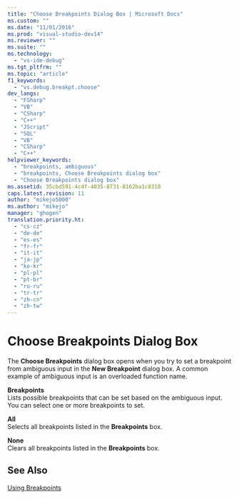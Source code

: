 ```yaml
---
title: "Choose Breakpoints Dialog Box | Microsoft Docs"
ms.custom: ""
ms.date: "11/01/2016"
ms.prod: "visual-studio-dev14"
ms.reviewer: ""
ms.suite: ""
ms.technology: 
  - "vs-ide-debug"
ms.tgt_pltfrm: ""
ms.topic: "article"
f1_keywords: 
  - "vs.debug.breakpt.choose"
dev_langs: 
  - "FSharp"
  - "VB"
  - "CSharp"
  - "C++"
  - "JScript"
  - "SQL"
  - "VB"
  - "CSharp"
  - "C++"
helpviewer_keywords: 
  - "breakpoints, ambiguous"
  - "breakpoints, Choose Breakpoints dialog box"
  - "Choose Breakpoints dialog box"
ms.assetid: 35cbd591-4c4f-4035-8731-8162ba1c8318
caps.latest.revision: 11
author: "mikejo5000"
ms.author: "mikejo"
manager: "ghogen"
translation.priority.ht: 
  - "cs-cz"
  - "de-de"
  - "es-es"
  - "fr-fr"
  - "it-it"
  - "ja-jp"
  - "ko-kr"
  - "pl-pl"
  - "pt-br"
  - "ru-ru"
  - "tr-tr"
  - "zh-cn"
  - "zh-tw"
---
```

# Choose Breakpoints Dialog Box
The **Choose Breakpoints** dialog box opens when you try to set a breakpoint from ambiguous input in the **New Breakpoint** dialog box. A common example of ambiguous input is an overloaded function name.  
  
 **Breakpoints**  
 Lists possible breakpoints that can be set based on the ambiguous input. You can select one or more breakpoints to set.  
  
 **All**  
 Selects all breakpoints listed in the **Breakpoints** box.  
  
 **None**  
 Clears all breakpoints listed in the **Breakpoints** box.  
  
## See Also  
 [Using Breakpoints](../debugger/using-breakpoints.md)